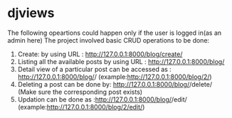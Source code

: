 # djviews
The following opeartions could happen only if the user is logged in(as an admin here)
The project involved basic CRUD operations to be done:
1. Create: by using URL : http://127.0.0.1:8000/blog/create/
2. Listing all the available posts by using URL : http://127.0.0.1:8000/blog/
3. Detail view of a particular post can be accessed as : http://127.0.0.1:8000/blog/<Post-Number>/ (example:http://127.0.0.1:8000/blog/2/)
4. Deleting a post can be done by: http://127.0.0.1:8000/blog/<Post-Number>/delete/ (Make sure the corresponding post exists)
5. Updation can be done as :http://127.0.0.1:8000/blog/<Post-Number>/edit/ (example:http://127.0.0.1:8000/blog/2/edit/)
